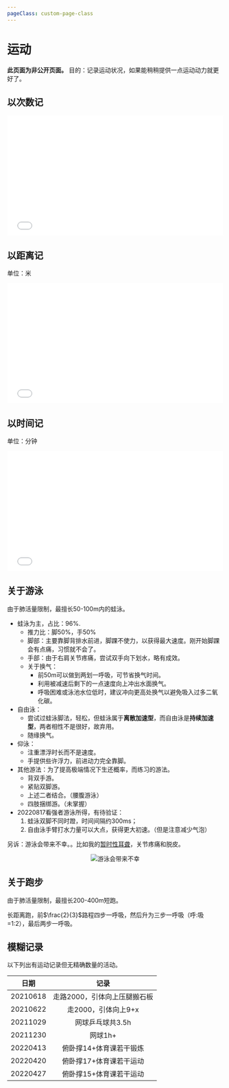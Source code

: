 ```yaml
---
pageClass: custom-page-class
---
```


# 运动
**此页面为非公开页面。** 目的：记录运动状况，如果能稍稍提供一点运动动力就更好了。
## 以次数记

<iframe frameborder="no" src="/charts/sports_times.html" width="100%" height="280"></iframe>

## 以距离记

单位：米

<iframe frameborder="no" src="/charts/sports_distance.html" width="100%" height="280"></iframe>

## 以时间记

单位：分钟

<iframe frameborder="no" src="/charts/sports_time.html" width="100%" height="280"></iframe>

## 关于游泳
由于肺活量限制，最擅长50-100m内的蛙泳。
* 蛙泳为主，占比：96%.
    * 推力比：脚50%，手50%
    * 脚部：主要靠脚背排水前进，脚踝不使力，以获得最大速度。刚开始脚踝会有点痛，习惯就不会了。
    * 手部：由于右肩关节疼痛，尝试双手向下划水，略有成效。
    * 关于换气：
        * 前50m可以做到两划一呼吸，可节省换气时间。
        * 利用被减速后剩下的一点速度向上冲出水面换气。
        * 呼吸困难或泳池水位低时，建议冲向更高处换气以避免吸入过多二氧化碳。
* 自由泳：
    * 尝试过蛙泳脚法，轻松，但蛙泳属于**离散加速型**，而自由泳是**持续加速型**，两者相性不是很好，故弃用。
    * 随缘换气。
* 仰泳：
    * 注重漂浮时长而不是速度。
    * 手提供些许浮力，前进动力完全靠脚。
* 其他游法：为了提高极端情况下生还概率，而练习的游法。
    * 背双手游。
    * 紧贴双脚游。
    * 上述二者结合。（腰腹游泳）
    * 四肢捆绑游。（未掌握）
* 20220817看强者游泳所得，有待验证：
    1. 蛙泳双脚不同时蹬，时间间隔约300ms；
    2. 自由泳手臂打水力量可以大点，获得更大初速。（但是注意减少气泡）

另诉：游泳会带来不幸。。比如我的[暂时性耳聋](./memories.md#大学-大一后暑假)，关节疼痛和脱皮。

<div class="image50" style="text-align: center;">
<img alt="游泳会带来不幸" src="https://cdn.staticaly.com/gh/lxl66566/lxl66566.github.io/images/hide/sports/1.jpg"/>
</div>

## 关于跑步
由于肺活量限制，最擅长200-400m短跑。

长距离跑，前<span v-pre>$\frac{2}{3}$</span>路程四步一呼吸，然后升为三步一呼吸（呼:吸=1:2），最后两步一呼吸。

## 模糊记录
以下列出有运动记录但无精确数量的活动。

|日期|记录|
| :--: | :--: |
|20210618|走路2000，引体向上压腿搬石板|
|20210622|走2000，引体向上9+x|
|20211029|网球乒乓球共3.5h|
|20211230|网球1h+|
|20220413|俯卧撑14+体育课若干锻炼|
|20220420|俯卧撑17+体育课若干运动|
|20220427|俯卧撑15+体育课若干运动|
